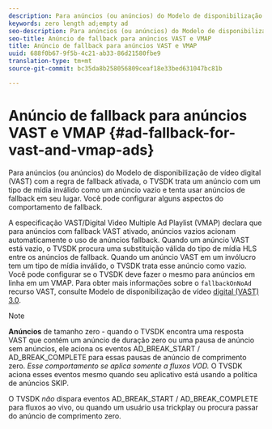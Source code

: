 ```yaml
---
description: Para anúncios (ou anúncios) do Modelo de disponibilização de vídeo digital (VAST) com a regra de fallback ativada, o TVSDK trata um anúncio com um tipo de mídia inválido como um anúncio vazio e tenta usar anúncios de fallback em seu lugar. Você pode configurar alguns aspectos do comportamento de fallback.
keywords: zero length ad;empty ad
seo-description: Para anúncios (ou anúncios) do Modelo de disponibilização de vídeo digital (VAST) com a regra de fallback ativada, o TVSDK trata um anúncio com um tipo de mídia inválido como um anúncio vazio e tenta usar anúncios de fallback em seu lugar. Você pode configurar alguns aspectos do comportamento de fallback.
seo-title: Anúncio de fallback para anúncios VAST e VMAP
title: Anúncio de fallback para anúncios VAST e VMAP
uuid: 688f0b67-9f5b-4c21-ab33-86d21580fbe9
translation-type: tm+mt
source-git-commit: bc35da8b258056809ceaf18e33bed631047bc81b

---
```



# Anúncio de fallback para anúncios VAST e VMAP {#ad-fallback-for-vast-and-vmap-ads}

Para anúncios (ou anúncios) do Modelo de disponibilização de vídeo digital (VAST) com a regra de fallback ativada, o TVSDK trata um anúncio com um tipo de mídia inválido como um anúncio vazio e tenta usar anúncios de fallback em seu lugar. Você pode configurar alguns aspectos do comportamento de fallback.

A especificação VAST/Digital Video Multiple Ad Playlist (VMAP) declara que para anúncios com fallback VAST ativado, anúncios vazios acionam automaticamente o uso de anúncios fallback. Quando um anúncio VAST está vazio, o TVSDK procura uma substituição válida do tipo de mídia HLS entre os anúncios de fallback. Quando um anúncio VAST em um invólucro tem um tipo de mídia inválido, o TVSDK trata esse anúncio como vazio. Você pode configurar se o TVSDK deve fazer o mesmo para anúncios em linha em um VMAP. Para obter mais informações sobre o `fallbackOnNoAd` recurso VAST, consulte Modelo de disponibilização de vídeo [digital (VAST) 3.0](https://www.iab.net/guidelines/508676/digitalvideo/vsuite/vast).

>[!NOTE]
>
>**Anúncios** de tamanho zero - quando o TVSDK encontra uma resposta VAST que contém um anúncio de duração zero ou uma pausa de anúncio sem anúncios, ele aciona os eventos AD_BREAK_START / AD_BREAK_COMPLETE para essas pausas de anúncio de comprimento zero. *Esse comportamento se aplica somente a fluxos VOD.* O TVSDK aciona esses eventos mesmo quando seu aplicativo está usando a política de anúncios SKIP.
>
>O TVSDK *não* dispara eventos AD_BREAK_START / AD_BREAK_COMPLETE para fluxos ao vivo, ou quando um usuário usa trickplay ou procura passar do anúncio de comprimento zero.